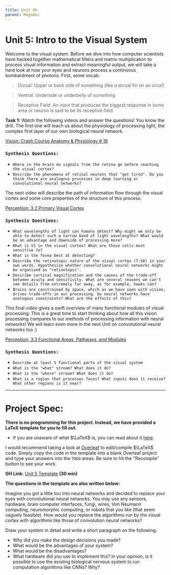 ```yaml
---
title: Unit 05
parent: Megadoc
---
```


# Unit 5: Intro to the Visual System

Welcome to the visual system. Before we dive into how computer scientists have hacked together mathematical filters and matrix multiplication to process visual information and extract meaningful output, we will take a hard look at how your eyes and neurons process a continuous bombardment of photons. First, some vocab.


> Dorsal: Upper or back side of something (like a dorsal fin on an orca!)


> Ventral: Underside or underbelly of something


> Receptive Field: An input that produces the biggest response in some area or neuron is said to be its receptive field

**Task 1:** Watch the following videos and answer the questions! You know the drill. The first one will teach us about the physiology of processing light, the complex first layer of our own biological neural network. 

[Vision: Crash Course Anatomy & Physiology # 18](https://www.youtube.com/watch?v=o0DYP-u1rNM)


### `Synthesis Questions:`



* `Where in the brain do signals from the retina go before reaching the visual cortex?`
* `Describe the phenomena of retinal neurons that "get tired". Do you think there are analogous processes in deep learning or convolutional neural networks?`

The next video will describe the path of information flow through the visual cortex and some core properties of the structure of this process.

[Perception: 3.2 Primary Visual Cortex](https://www.youtube.com/watch?v=rrG-Y41Omi4)

### `Synthesis Questions:`



* `What wavelengths of light can humans detect? Why might we only be able to detect such a narrow band of light wavelengths? What would be an advantage and downside of processing more?`
* `What is V1 in the visual cortex? What are those cells most sensitive to?`
* `What is the fovea best at detecting?`
* `Describe the retinotopic nature of the visual cortex (7:58) in your own words. Hypothesize whether convolutional neural networks might be organized as "retinotopic". `
* `Describe cortical magnification and the causes of the trade-off between acuity and sensitivity. What are several reasons we can't see details from extremely far away, as for example, hawks can?`
* `Brains are constrained by space, which as we have seen with vision, drives trade-offs in our processing. Do neural networks have analogous constraints? What are the effects of this?`

This final video gives a swift overview of many functional modules of visual processing. This is a great time to start thinking about how all this vision processing compares to our methods of processing information with neural networks! We will learn even more in the next Unit on convolutional neural networks too :)

[Perception: 3.3 Functional Areas, Pathways, and Modules](https://www.youtube.com/watch?v=vTIxvw9QAY8)

### `Synthesis Questions:`

* `Describe at least 5 functional parts of the visual system`
* `What is the "what" stream? What does it do?`
* `What is the "where" stream? What does it do?`
* `What is a region that processes faces? What inputs does it receive? What other regions is it near?`

---

# **Project Spec:**

**There is no programming for this project. Instead, we have provided a LaTeX template for you to fill out.**

* If you are unaware of what $\LaTeX$ is, you can read about it [here](https://www.latex-project.org/about/).

I would recommend taking a look at [Overleaf](https://www.overleaf.com/project) to edit/compile $\LaTeX$ code. Simply copy the code in the template into a blank 
Overleaf project and type your answers into the `TODO` areas. Be sure to hit the "Recompile" button to see your work.

**GH Link:** [Unit 5 Template](https://github.com/interactive-intelligence/intro-neuro-ai-website/blob/main/notebooks/unit-04/intro_visual.tex) **(30 min)**

**The questions in the template are also written below:**

Imagine you got a little too into neural networks and decided to replace your eyes with convolutional neural networks. You may use any sensors, hardware, brain computer interfaces, fungi, wires, Von Neumann computing, neuromorphic computing, or robots that you like (that seem vaguely feasible). How would you replace the algorithms run by the visual cortex with algorithms like those of convolution neural networks? 

Draw your system in detail and write a short paragraph on the following:



* Why did you make the design decisions you made?
* What would be the advantages of your system? 
* What would be the disadvantages?
* What hardware did you use to implement this? In your opinion, is it possible to use the existing biological nervous system to run computation algorithms like CNNs? Why?
